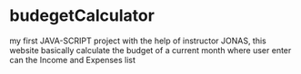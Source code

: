 # budegetCalculator
my first JAVA-SCRIPT project with the help of instructor JONAS,
this website basically calculate the budget of a current month where user enter can the Income and Expenses list
